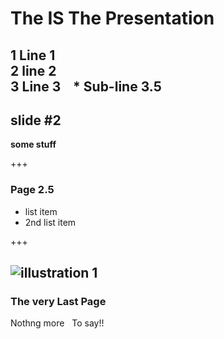 # The IS The Presentation

1  Line 1  
2  line 2  
3  Line 3  
  * Sub-line 3.5
   
---
## slide #2

**some stuff**

+++
### Page 2.5

- list item
- 2nd list item


+++

![illustration 1](https://github.com/barryeee/presentation/presentatiobg.png)
---

### The very Last Page

Nothng more  
To say!!

